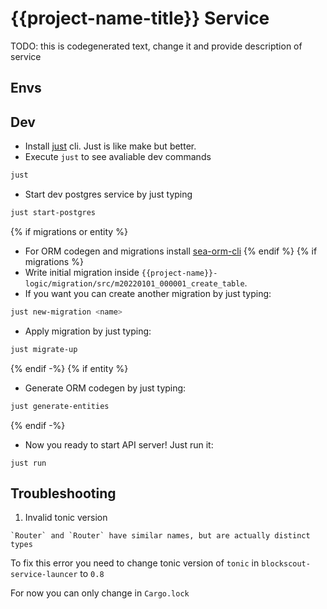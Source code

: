 {{project-name-title}} Service
===

TODO: this is codegenerated text, change it and provide description of service

## Envs

[anchor]: <> (anchors.envs.start)
[anchor]: <> (anchors.envs.end)

## Dev

+ Install [just](https://github.com/casey/just) cli. Just is like make but better.
+ Execute `just` to see avaliable dev commands

```bash
just
```
+ Start dev postgres service by just typing

```bash
just start-postgres
```
{% if migrations or entity %}
+ For ORM codegen and migrations install [sea-orm-cli](https://www.sea-ql.org/SeaORM/docs/generate-entity/sea-orm-cli/)
{% endif %}
{% if migrations %}
+ Write initial migration inside `{{project-name}}-logic/migration/src/m20220101_000001_create_table`.
+ If you want you can create another migration by just typing:

```bash
just new-migration <name>
```
+ Apply migration by just typing:

```bash
just migrate-up
```
{% endif -%}
{% if entity %}
+ Generate ORM codegen by just typing:

```bash
just generate-entities
```
{% endif -%}
+ Now you ready to start API server! Just run it:
```
just run
```

## Troubleshooting

1. Invalid tonic version

```
`Router` and `Router` have similar names, but are actually distinct types
```

To fix this error you need to change tonic version of `tonic` in `blockscout-service-launcer` to `0.8`

For now you can only change in `Cargo.lock`
